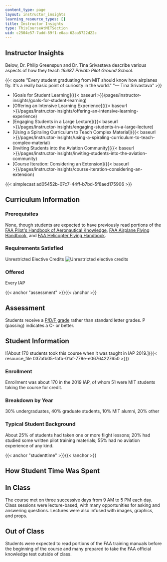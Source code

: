```yaml
---
content_type: page
layout: instructor_insights
learning_resource_types: []
title: Instructor Insights
type: ThisCourseAtMITSection
uid: c2504e57-7add-89f1-e0aa-62aa5722d22c
---
```


Instructor Insights
-------------------

Below, Dr. Philip Greenspun and Dr. Tina Srivastava describe various aspects of how they teach _16.687 Private Pilot Ground School_.

{{< quote "Every student graduating from MIT should know how airplanes fly. It's a really basic point of curiosity in the world." "— Tina Srivastava" >}}

*   [Goals for Student Learning]({{< baseurl >}}/pages/instructor-insights/goals-for-student-learning)
*   [Offering an Intensive Learning Experience]({{< baseurl >}}/pages/instructor-insights/offering-an-intensive-learning-experience)
*   [Engaging Students in a Large Lecture]({{< baseurl >}}/pages/instructor-insights/engaging-students-in-a-large-lecture)
*   [Using a Spiraling Curriculum to Teach Complex Material]({{< baseurl >}}/pages/instructor-insights/using-a-spiraling-curriculum-to-teach-complex-material)
*   [Inviting Students into the Aviation Community]({{< baseurl >}}/pages/instructor-insights/inviting-students-into-the-aviation-community)
*   [Course Iteration: Considering an Extension]({{< baseurl >}}/pages/instructor-insights/course-iteration-considering-an-extension)

{{< simplecast ad05452b-07c7-44ff-b7bd-5f8aed175906 >}}

Curriculum Information
----------------------

### Prerequisites

None, though students are expected to have previously read portions of the [FAA Pilot's Handbook of Aeronautical Knowledge](https://www.faa.gov/regulations_policies/handbooks_manuals/aviation/phak/), [FAA Airplane Flying Handbook](https://www.faa.gov/regulations_policies/handbooks_manuals/aviation/airplane_handbook/), and [FAA Helicopter Flying Handbook](https://www.faa.gov/regulations_policies/handbooks_manuals/aviation/helicopter_flying_handbook/).

### Requirements Satisfied

Unrestricted Elective Credits ![Unrestricted elective credits](/images/educator/icon-question-unrestrict.png)

### Offered

Every IAP

{{< anchor "assessment" >}}{{< /anchor >}}

Assessment
----------

Students receive a [P/D/F grade](https://registrar.mit.edu/classes-grades-evaluations/grades/grading-policies/graduate-pdf-option) rather than standard letter grades. P (passing) indicates a C- or better.

Student Information
-------------------

![About 170 students took this course when it was taught in IAP 2019.]({{< resource_file 037afb05-1afb-01af-779e-e06764227650 >}})

### Enrollment

Enrollment was about 170 in the 2019 IAP, of whom 51 were MIT students taking the course for credit.

### Breakdown by Year

30% undergraduates, 40% graduate students, 10% MIT alumni, 20% other

### Typical Student Background

About 25% of students had taken one or more flight lessons; 20% had studied some written pilot training materials; 55% had no aviation experience of any kind.

{{< anchor "studenttime" >}}{{< /anchor >}}

How Student Time Was Spent
--------------------------

In Class
--------

The course met on three successive days from 9 AM to 5 PM each day. Class sessions were lecture-based, with many opportunities for asking and answering questions. Lectures were also infused with images, graphics, and props.

Out of Class
------------

Students were expected to read portions of the FAA training manuals before the beginning of the course and many prepared to take the FAA official knowledge test outside of class.